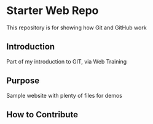 # Starter Web Repo

This repository is for showing how Git and GitHub work

## Introduction
Part of my introduction to GIT, via Web Training

## Purpose

Sample website with plenty of files for demos

## How to Contribute

